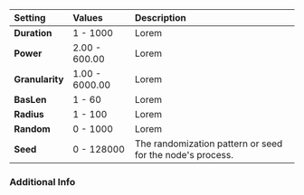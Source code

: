 | Setting         | Values         | Description |
| :-------------- | :------------- | :---------- |
| **Duration**    | 1 - 1000       | Lorem |
| **Power**       | 2.00 - 600.00  | Lorem |
| **Granularity** | 1.00 - 6000.00 | Lorem |
| **BasLen**      | 1 - 60         | Lorem |
| **Radius**      | 1 - 100        | Lorem |
| **Random**      | 0 - 1000       | Lorem |
| **Seed**        | 0 - 128000     | The randomization pattern or seed for the node's process. |

### Additional Info

